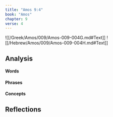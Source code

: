 ```yaml
---
title: "Amos 9:4"
book: "Amos"
chapter: 9
verse: 4
---
```

![[/Greek/Amos/009/Amos-009-004G.md#Text]]
![[/Hebrew/Amos/009/Amos-009-004H.md#Text]]

## Analysis

#### Words

#### Phrases

#### Concepts

## Reflections

